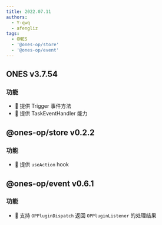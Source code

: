```yaml
---
title: 2022.07.11
authors:
  - Y-qwq
  - afengliz
tags:
  - ONES
  - '@ones-op/store'
  - '@ones-op/event'
---
```


## ONES v3.7.54

### 功能

- 🌟 提供 Trigger 事件方法
- 🌟 提供 TaskEventHandler 能力

## @ones-op/store v0.2.2

### 功能

- 🌟 提供 `useAction` hook

## @ones-op/event v0.6.1

### 功能

- 🌟 支持 `OPPluginDispatch` 返回 `OPPluginListener` 的处理结果
